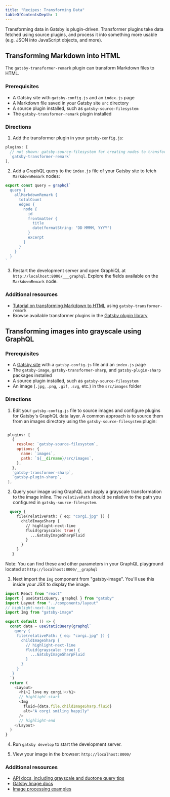 ```yaml
---
title: "Recipes: Transforming Data"
tableOfContentsDepth: 1
---
```


Transforming data in Gatsby is plugin-driven. Transformer plugins take data fetched using source plugins, and process it into something more usable (e.g. JSON into JavaScript objects, and more).

## Transforming Markdown into HTML

The `gatsby-transformer-remark` plugin can transform Markdown files to HTML.

### Prerequisites

- A Gatsby site with `gatsby-config.js` and an `index.js` page
- A Markdown file saved in your Gatsby site `src` directory
- A source plugin installed, such as `gatsby-source-filesystem`
- The `gatsby-transformer-remark` plugin installed

### Directions

1. Add the transformer plugin in your `gatsby-config.js`:

```js:title=gatsby-config.js
plugins: [
  // not shown: gatsby-source-filesystem for creating nodes to transform
  `gatsby-transformer-remark`
],
```

2. Add a GraphQL query to the `index.js` file of your Gatsby site to fetch `MarkdownRemark` nodes:

```jsx:title=src/pages/index.js
export const query = graphql`
  query {
    allMarkdownRemark {
      totalCount
      edges {
        node {
          id
          frontmatter {
            title
            date(formatString: "DD MMMM, YYYY")
          }
          excerpt
        }
      }
    }
  }
`
```

3. Restart the development server and open GraphiQL at `http://localhost:8000/___graphql`. Explore the fields available on the `MarkdownRemark` node.

### Additional resources

- [Tutorial on transforming Markdown to HTML](/tutorial/part-six/#transformer-plugins) using `gatsby-transformer-remark`
- Browse available transformer plugins in the [Gatsby plugin library](/plugins/?=transformer)

## Transforming images into grayscale using GraphQL

### Prerequisites

- A [Gatsby site](/docs/quick-start) with a `gatsby-config.js` file and an `index.js` page
- The `gatsby-image`, `gatsby-transformer-sharp`, and `gatsby-plugin-sharp` packages installed
- A source plugin installed, such as `gatsby-source-filesystem`
- An image (`.jpg`, `.png`, `.gif`, `.svg`, etc.) in the `src/images` folder

### Directions

1. Edit your `gatsby-config.js` file to source images and configure plugins for Gatsby's GraphQL data layer. A common approach is to source them from an images directory using the `gatsby-source-filesystem` plugin:

```javascript:title=gatsby-config.js

 plugins: [
   {
     resolve: `gatsby-source-filesystem`,
     options: {
       name: `images`,
       path: `${__dirname}/src/images`,
     },
   },
   `gatsby-transformer-sharp`,
   `gatsby-plugin-sharp`,
 ],
```

2.  Query your image using GraphQL and apply a grayscale transformation to the image inline. The `relativePath` should be relative to the path you configured in `gatsby-source-filesystem`.

```graphql
  query {
     file(relativePath: { eq: "corgi.jpg" }) {
       childImageSharp {
         // highlight-next-line
         fluid(grayscale: true) {
           ...GatsbyImageSharpFluid
         }
       }
     }
   }
```

Note: You can find these and other parameters in your GraphQL playground located at `http://localhost:8000/__graphql`

3. Next import the `Img` component from "gatsby-image". You'll use this inside your JSX to display the image.

```jsx:title=src/pages/index.js
import React from "react"
import { useStaticQuery, graphql } from "gatsby"
import Layout from "../components/layout"
// highlight-next-line
import Img from "gatsby-image"

export default () => {
  const data = useStaticQuery(graphql`
    query {
     file(relativePath: { eq: "corgi.jpg" }) {
       childImageSharp {
         // highlight-next-line
         fluid(grayscale: true) {
           ...GatsbyImageSharpFluid
         }
       }
     }
   }
  `)
  return (
    <Layout>
      <h1>I love my corgi!</h1>
      // highlight-start
      <Img
        fluid={data.file.childImageSharp.fluid}
        alt="A corgi smiling happily"
      />
      // highlight-end
    </Layout>
  )
}
```

4. Run `gatsby develop` to start the development server.

5. View your image in the browser: `http://localhost:8000/`

### Additional resources

- [API docs, including grayscale and duotone query tips](/docs/gatsby-image/#shared-query-parameters)
- [Gatsby Image docs](/docs/gatsby-image/)
- [Image processing examples](https://github.com/gatsbyjs/gatsby/tree/master/examples/image-processing)
